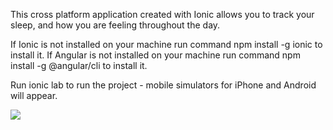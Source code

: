 This cross platform application created with Ionic allows you to track your sleep, and how you are feeling throughout the day.

If Ionic is not installed on your machine run command npm install -g ionic to install it.
If Angular is not installed on your machine run command npm install -g @angular/cli  to install it.

Run ionic lab to run the project - mobile simulators for iPhone and Android will appear.

<img src="assets/images/app-images/homePage.png">


